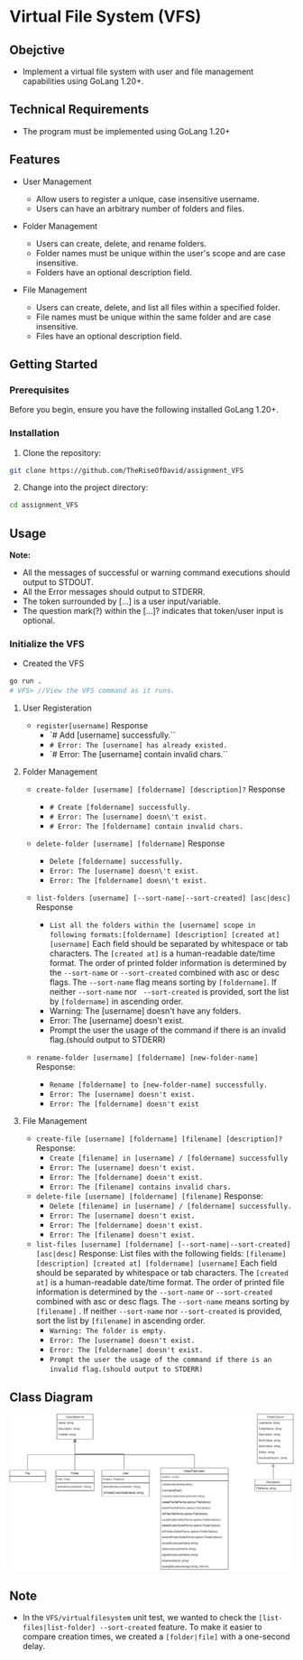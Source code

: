 # Virtual File System (VFS)

## Obejctive

- Implement a virtual file system with user and file management capabilities using GoLang 1.20+.

## Technical Requirements

- The program must be implemented using GoLang 1.20+

## Features

- User Management
  - Allow users to register a unique, case insensitive username.
  - Users can have an arbitrary number of folders and files.
- Folder Management
  - Users can create, delete, and rename folders.
  - Folder names must be unique within the user's scope and are case insensitive.
  - Folders have an optional description field.
- File Management

  - Users can create, delete, and list all files within a specified folder.
  - File names must be unique within the same folder and are case insensitive.
  - Files have an optional description field.

## Getting Started

### Prerequisites

Before you begin, ensure you have the following installed GoLang 1.20+.

### Installation

1. Clone the repository:

```bash
git clone https://github.com/TheRiseOfDavid/assignment_VFS
```

2. Change into the project directory:

```bash
cd assignment_VFS
```

## Usage

**Note:**

- All the messages of successful or warning command executions should output to STDOUT.
- All the Error messages should output to STDERR.
- The token surrounded by [...] is a user input/variable.
- The question mark(?) within the [...]? indicates that token/user input is optional.

### Initialize the VFS

- Created the VFS

```bash
go run .
# VFS> //View the VFS command as it runs.
```

1.  User Registeration
    - `register[username]`
      Response
      - `# Add [username] successfully.``
      - `# Error: The [username] has already existed.`
      - `# Error: The [username] contain invalid chars.``
2.  Folder Management

    - `create-folder [username] [foldername] [description]?`
      Response
      - `# Create [foldername] successfully.`
      - `# Error: The [username] doesn\'t exist.`
      - `# Error: The [foldername] contain invalid chars.`
    - `delete-folder [username] [foldername]`
      Response

      - `Delete [foldername] successfully.`
      - `Error: The [username] doesn\'t exist.`
      - `Error: The [foldername] doesn\'t exist.`

    - `list-folders [username] [--sort-name|--sort-created] [asc|desc]`
      Response
      - `List all the folders within the [username] scope in following formats:[foldername] [description] [created at] [username]`
        Each field should be separated by whitespace or tab characters.
        The `[created at]` is a human-readable date/time format.
        The order of printed folder information is determined by the
        `--sort-name` or `--sort-created` combined with asc or desc flags.
        The `--sort-name` flag means sorting by `[foldername]`.
        If neither `--sort-name` nor ` --sort-created` is provided, sort the list by `[foldername]` in ascending order.
      - Warning: The [username] doesn't have any folders.
      - Error: The [username] doesn't exist.
      - Prompt the user the usage of the command if there is an invalid flag.(should output to STDERR)
    - `rename-folder [username] [foldername] [new-folder-name]`
      Response:
      - `Rename [foldername] to [new-folder-name] successfully.`
      - `Error: The [username] doesn't exist.`
      - `Error: The [foldername] doesn't exist`

3.  File Management
    - `create-file [username] [foldername] [filename] [description]?`
      Response:
      - `Create [filename] in [username] / [foldername] successfully`
      - `Error: The [username] doesn't exist.`
      - `Error: The [foldername] doesn't exist.`
      - `Error: The [filename] contains invalid chars.`
    - `delete-file [username] [foldername] [filename]`
      Response:
      - `Delete [filename] in [username] / [foldername] successfully.`
      - `Error: The [username] doesn't exist.`
      - `Error: The [foldername] doesn't exist.`
      - `Error: The [filename] doesn't exist.`
    - `list-files [username] [foldername] [--sort-name|--sort-created] [asc|desc]`
      Response: List files with the following fields: `[filename] [description] [created at] [foldername] [username]`
      Each field should be separated by whitespace or tab characters.
      The `[created at]` is a human-readable date/time format.
      The order of printed file information is determined by the `--sort-name` or `--sort-created` combined with asc or desc flags.
      The `--sort-name` means sorting by `[filename]` .
      If neither `--sort-name` nor `--sort-created` is provided, sort the list by `[filename]` in ascending order.
      - `Warning: The folder is empty.`
      - `Error: The [username] doesn't exist.`
      - `Error: The [foldername] doesn't exist.`
      - `Prompt the user the usage of the command if there is an invalid flag.(should output to STDERR)`

## Class Diagram

![](./class_diagram.png)

## Note

- In the `VFS/virtualfilesystem` unit test, we wanted to check the `[list-files|list-folder] --sort-created` feature. To make it easier to compare creation times, we created a `[folder|file]` with a one-second delay.
